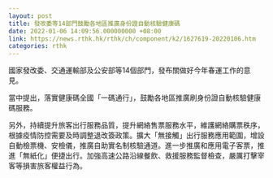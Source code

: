 ```yaml
---
layout: post
title: 發改委等14部門鼓勵各地區推廣身份證自動核驗健康碼
date: 2022-01-06 14:09:56.000000000 +08:00
link: https://news.rthk.hk/rthk/ch/component/k2/1627619-20220106.htm
categories: rthk
---
```


國家發改委、交通運輸部及公安部等14個部門，發布關做好今年春運工作的意見。

當中提出，落實健康碼全國「一碼通行」，鼓勵各地區推廣刷身份證自動核驗健康碼服務。

另外，持續提升旅客出行服務品質，提升網絡售票服務水平，維護網絡購票秩序，根據疫情防控需要及時調整退改簽政策。擴大「無接觸」出行服務應用範圍，增設自動檢票機、安檢儀，推廣自助實名制核驗通道。進一步推廣和應用電子客票，推進「無紙化」便捷出行。加強高速公路沿線餐飲、救援服務監督檢查，嚴厲打擊宰客等損害旅客權益行為。
